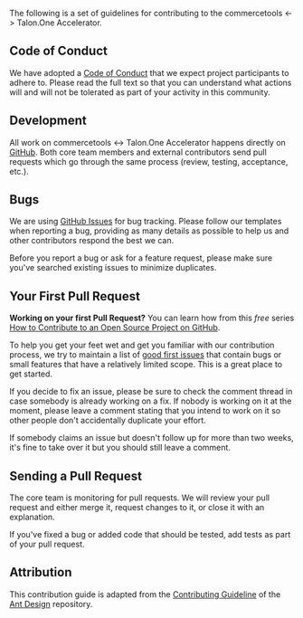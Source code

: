The following is a set of guidelines for contributing to the commercetools <-> Talon.One Accelerator.

## Code of Conduct

We have adopted a [Code of Conduct](https://github.com/talon-one/commercetools-talonone-accelerator/blob/master/CODE_OF_CONDUCT.md) that we expect project participants to adhere to. Please read the full text so that you can understand what actions will and will not be tolerated as part of your activity in this community.

## Development

All work on commercetools <-> Talon.One Accelerator happens directly on [GitHub](https://github.com/talon-one/commercetools-talonone-accelerator). Both core team members and external contributors send pull requests which go through the same process (review, testing, acceptance, etc.).

## Bugs

We are using [GitHub Issues](https://github.com/talon-one/commercetools-talonone-accelerator/issues) for bug tracking.
Please follow our templates when reporting a bug, providing as many details as possible to help us and other contributors respond the best we can.

Before you report a bug or ask for a feature request, please make sure you've searched existing issues to minimize duplicates.

## Your First Pull Request

**Working on your first Pull Request?** You can learn how from this *free* series [How to Contribute to an Open Source Project on GitHub](https://kcd.im/pull-request).

To help you get your feet wet and get you familiar with our contribution process, we try to maintain a list of [good first issues](https://github.com/talon-one/commercetools-talonone-accelerator/issues?q=is%3Aopen+is%3Aissue+label%3A%22%3Aone%3A++good+first+issue%22) that contain bugs or small features that have a relatively limited scope. This is a great place to get started.

If you decide to fix an issue, please be sure to check the comment thread in case somebody is already working on a fix. If nobody is working on it at the moment, please leave a comment stating that you intend to work on it so other people don't accidentally duplicate your effort.

If somebody claims an issue but doesn't follow up for more than two weeks, it's fine to take over it but you should still leave a comment.

## Sending a Pull Request

The core team is monitoring for pull requests. We will review your pull request and either merge it, request changes to it, or close it with an explanation.

If you've fixed a bug or added code that should be tested, add tests as part of your pull request.

## Attribution

This contribution guide is adapted from the [Contributing Guideline](https://ant.design/docs/react/contributing) of the [Ant Design](https://github.com/ant-design/ant-design) repository.